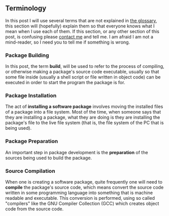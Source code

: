 ## Terminology
In this post I will use several terms that are not explained in [the glossary](/glossary/), this section will (hopefully) explain them so that everyone knows what I mean when I use each of them. If this section, or any other section of this post, is confusing please [contact me](/contributing/) and tell me. I am afraid I am not a mind-reader, so I need you to tell me if something is wrong.

### Package Building
In this post, the term **build**, will be used to refer to the process of compiling, or otherwise making a package's source code executable, usually so that some file inside (usually a shell script or file written in object code) can be executed in order to start the program the package is for.

### Package Installation
The act of **installing a software package** involves moving the installed files of a package into a file system. Most of the time, when someone says that they are installing a package, what they are doing is they are installing the package's file to the live file system (that is, the file system of the PC that is being used).

### Package Preparation
An important step in package development is the **preparation** of the sources being used to build the package.

### Source Compilation
When one is creating a software package, quite frequently one will need to **compile** the package's source code, which means convert the source code written in some programming language into something that is machine readable and executable. This conversion is performed, using so called "compilers" like the GNU Compiler Collection (GCC) which creates object code from the source code.
